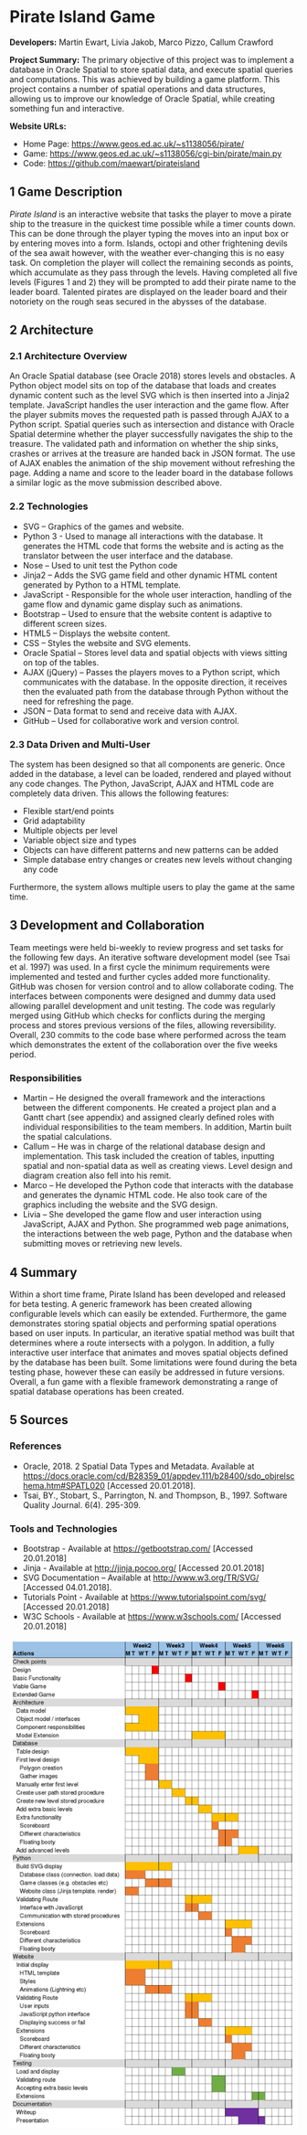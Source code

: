 # Pirate Island Game

**Developers:** Martin Ewart, Livia Jakob, Marco Pizzo, Callum Crawford

**Project Summary:** The primary objective of this project was to implement a database in Oracle Spatial to store spatial data, and execute spatial queries and computations. This was achieved by building a game platform. This project contains a number of spatial operations and data structures, allowing us to improve our knowledge of Oracle Spatial, while creating something fun and interactive.

**Website URLs:**
* Home Page: https://www.geos.ed.ac.uk/~s1138056/pirate/
* Game: https://www.geos.ed.ac.uk/~s1138056/cgi-bin/pirate/main.py
* Code: https://github.com/maewart/pirateisland


## 1 Game Description

*Pirate Island* is an interactive website that tasks the player to move a pirate ship to the treasure in the quickest time possible while a timer counts down. This can be done through the player typing the moves into an input box or by entering moves into a form. Islands, octopi and other frightening devils of the sea await however, with the weather ever-changing this is no easy task. On completion the player will collect the remaining seconds as points, which accumulate as they pass through the levels. Having completed all five levels (Figures 1 and 2) they will be prompted to add their pirate name to the leader board. Talented pirates are displayed on the leader board and their notoriety on the rough seas secured in the abysses of the database.


## 2 Architecture

### 2.1 Architecture Overview
An Oracle Spatial database (see Oracle 2018) stores levels and obstacles. A Python object model sits on top of the database that loads and creates dynamic content such as the level SVG which is then inserted into a Jinja2 template. JavaScript handles the user interaction and the game flow. After the player submits moves the requested path is passed through AJAX to a Python script. Spatial queries such as intersection and distance with Oracle Spatial determine whether the player successfully navigates the ship to the treasure. The validated path and information on whether the ship sinks, crashes or arrives at the treasure are handed back in JSON format. The use of AJAX enables the animation of the ship movement without refreshing the page. Adding a name and score to the leader board in the database follows a similar logic as the move submission described above.

### 2.2 Technologies

* SVG – Graphics of the games and website.
* Python 3 - Used to manage all interactions with the database. It generates the HTML code that forms the website and is acting as the translator between the user interface and the database.
* Nose – Used to unit test the Python code
* Jinja2 – Adds the SVG game field and other dynamic HTML content generated by Python to a HTML template.
* JavaScript - Responsible for the whole user interaction, handling of the game flow and dynamic game display such as animations.
* Bootstrap – Used to ensure that the website content is adaptive to different screen sizes.
* HTML5 – Displays the website content.
* CSS – Styles the website and SVG elements.
* Oracle Spatial – Stores level data and spatial objects with views sitting on top of the tables.
* AJAX (jQuery) – Passes the players moves to a Python script, which communicates with the database. In the opposite direction, it receives then the evaluated path from the database through Python without the need for refreshing the page.
* JSON – Data format to send and receive data with AJAX.
* GitHub – Used for collaborative work and version control.

### 2.3 Data Driven and Multi-User

The system has been designed so that all components are generic. Once added in the database, a level can be loaded, rendered and played without any code changes. The Python, JavaScript, AJAX and HTML code are completely data driven. This allows the following features:
* Flexible start/end points
* Grid adaptability
* Multiple objects per level
* Variable object size and types
* Objects can have different patterns and new patterns can be added
* Simple database entry changes or creates new levels without changing any code

Furthermore, the system allows multiple users to play the game at the same time.



## 3 Development and Collaboration
Team meetings were held bi-weekly to review progress and set tasks for the following few days. An iterative software development model (see Tsai et al. 1997) was used. In a first cycle the minimum requirements were implemented and tested and further cycles added more functionality.
GitHub was chosen for version control and to allow collaborate coding. The interfaces between components were designed and dummy data used allowing parallel development and unit testing. The code was regularly merged using GitHub which checks for conflicts during the merging process and stores previous versions of the files, allowing reversibility. Overall, 230 commits to the code base where performed across the team which demonstrates the extent of the collaboration over the five weeks period.

### Responsibilities
* Martin – He designed the overall framework and the interactions between the different components. He created a project plan and a Gantt chart (see appendix) and assigned clearly defined roles with individual responsibilities to the team members. In addition, Martin built the spatial calculations.
* Callum – He was in charge of the relational database design and implementation. This task included the creation of tables, inputting spatial and non-spatial data as well as creating views. Level design and diagram creation also fell into his remit.
* Marco – He developed the Python code that interacts with the database and generates the dynamic HTML code. He also took care of the graphics including the website and the SVG design.
* Livia – She developed the game flow and user interaction using JavaScript, AJAX and Python. She programmed web page animations, the interactions between the web page, Python and the database when submitting moves or retrieving new levels.

## 4 Summary
Within a short time frame, Pirate Island has been developed and released for beta testing. A generic framework has been created allowing configurable levels which can easily be extended. Furthermore, the game demonstrates storing spatial objects and performing spatial operations based on user inputs. In particular, an iterative spatial method was built that determines where a route intersects with a polygon. In addition, a fully interactive user interface that animates and moves spatial objects defined by the database has been built. Some limitations were found during the beta testing phase, however these can easily be addressed in future versions. Overall, a fun game with a flexible framework demonstrating a range of spatial database operations has been created.

## 5 Sources

### References
* Oracle, 2018. 2 Spatial Data Types and Metadata. Available at https://docs.oracle.com/cd/B28359_01/appdev.111/b28400/sdo_objrelschema.htm#SPATL020 [Accessed 20.01.2018].
* Tsai, BY., Stobart, S., Parrington, N. and Thompson, B., 1997. Software Quality Journal. 6(4). 295-309.

### Tools and Technologies
* Bootstrap - Available at https://getbootstrap.com/ [Accessed 20.01.2018]
* Jinja - Available at http://jinja.pocoo.org/ [Accessed 20.01.2018]
* SVG Documentation – Available at http://www.w3.org/TR/SVG/ [Accessed 04.01.2018].
* Tutorials Point - Available at https://www.tutorialspoint.com/svg/ [Accessed 20.01.2018]
* W3C Schools - Available at https://www.w3schools.com/ [Accessed 20.01.2018]


![Gantt chart](project_folder/ProjectGantt.png)
